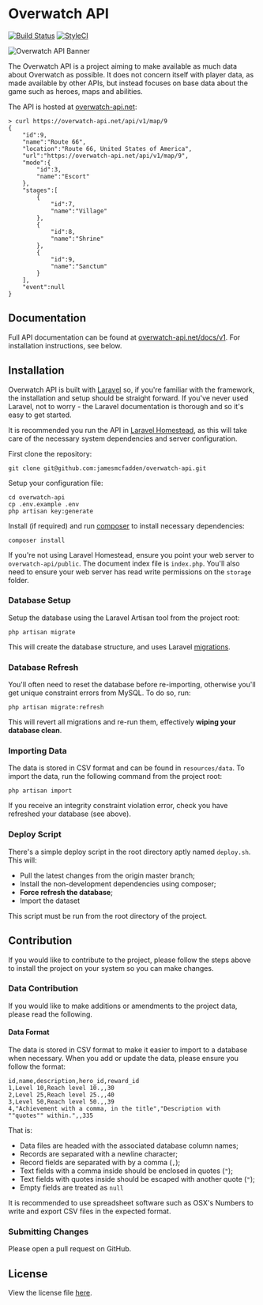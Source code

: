 # Overwatch API

[![Build Status](https://travis-ci.org/jamesmcfadden/overwatch-api.svg?branch=master)](https://travis-ci.org/jamesmcfadden/overwatch-api)
[![StyleCI](https://styleci.io/repos/64663631/shield?style=flat)](https://styleci.io/repos/64663631)

![Overwatch API Banner](https://overwatch-api.net/img/ow-banner.jpg)

The Overwatch API is a project aiming to make available as much data about Overwatch as possible. It does not concern itself with player data, as made available by other APIs, but instead focuses on base data about the game such as heroes, maps and abilities.

The API is hosted at [overwatch-api.net](https://overwatch-api.net):

    > curl https://overwatch-api.net/api/v1/map/9
    {  
        "id":9,
        "name":"Route 66",
        "location":"Route 66, United States of America",
        "url":"https://overwatch-api.net/api/v1/map/9",
        "mode":{  
            "id":3,
            "name":"Escort"
        },
        "stages":[  
            {  
                "id":7,
                "name":"Village"
            },
            {  
                "id":8,
                "name":"Shrine"
            },
            {  
                "id":9,
                "name":"Sanctum"
            }
        ],
        "event":null
    }

## Documentation

Full API documentation can be found at [overwatch-api.net/docs/v1](https://overwatch-api.net/docs/v1). For installation instructions, see below.

## Installation

Overwatch API is built with [Laravel](https://laravel.com) so, if you're familiar with the framework, the installation and setup should be straight forward. If you've never used Laravel, not to worry - the Laravel documentation is thorough and so it's easy to get started.

It is recommended you run the API in [Laravel Homestead](https://laravel.com/docs/homestead), as this will take care of the necessary system dependencies and server configuration.

First clone the repository:

    git clone git@github.com:jamesmcfadden/overwatch-api.git

Setup your configuration file:

    cd overwatch-api
    cp .env.example .env
    php artisan key:generate

Install (if required) and run [composer](https://getcomposer.org) to install necessary dependencies:

    composer install

If you're not using Laravel Homestead, ensure you point your web server to `overwatch-api/public`. The document index file is `index.php`. You'll also need to ensure your web server has read write permissions on the `storage` folder.
    
### Database Setup

Setup the database using the Laravel Artisan tool from the project root:

    php artisan migrate

This will create the database structure, and uses Laravel [migrations](https://laravel.com/docs/migrations).

### Database Refresh

You'll often need to reset the database before re-importing, otherwise you'll get unique constraint errors from MySQL. To do so, run:

    php artisan migrate:refresh

This will revert all migrations and re-run them, effectively **wiping your database clean**.

### Importing Data

The data is stored in CSV format and can be found in `resources/data`. To import the data, run the following command from the project root:

    php artisan import

If you receive an integrity constraint violation error, check you have refreshed your database (see above).

### Deploy Script

There's a simple deploy script in the root directory aptly named `deploy.sh`. This will:

- Pull the latest changes from the origin master branch;
- Install the non-development dependencies using composer;
- **Force refresh the database**;
- Import the dataset

This script must be run from the root directory of the project.

## Contribution

If you would like to contribute to the project, please follow the steps above to install the project on your system so you can make changes.

### Data Contribution

If you would like to make additions or amendments to the project data, please read the following.

#### Data Format

The data is stored in CSV format to make it easier to import to a database when necessary. When you add or update the data, please ensure you follow the format:

    id,name,description,hero_id,reward_id
    1,Level 10,Reach level 10.,,30
    2,Level 25,Reach level 25.,,40
    3,Level 50,Reach level 50.,,39
    4,"Achievement with a comma, in the title","Description with ""quotes"" within.",,335

That is:

- Data files are headed with the associated database column names;
- Records are separated with a newline character;
- Record fields are separated with by a comma (`,`);
- Text fields with a comma inside should be enclosed in quotes (`"`);
- Text fields with quotes inside should be escaped with another quote (`"`);
- Empty fields are treated as `null`

It is recommended to use spreadsheet software such as OSX's Numbers to write and export CSV files in the expected format.

### Submitting Changes

Please open a pull request on GitHub.

## License

View the license file [here](https://github.com/jamesmcfadden/overwatch-api/blob/master/LICENSE.md).
